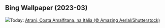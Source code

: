 ## Bing Wallpaper (2023-03)
![](https://www.bing.com/th?id=OHR.AtraniAmalfi_PT-BR0850219257_UHD.jpg&w=1000)Today: [Atrani, Costa Amalfitana, na Itália (© Amazing Aerial/Shutterstock)](https://www.bing.com/th?id=OHR.AtraniAmalfi_PT-BR0850219257_UHD.jpg)
